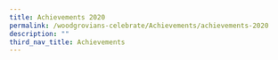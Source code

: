 ```yaml
---
title: Achievements 2020
permalink: /woodgrovians-celebrate/Achievements/achievements-2020
description: ""
third_nav_title: Achievements
---
```

